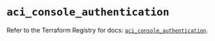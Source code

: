 # `aci_console_authentication`

Refer to the Terraform Registry for docs: [`aci_console_authentication`](https://registry.terraform.io/providers/ciscodevnet/aci/2.17.0/docs/resources/console_authentication).
